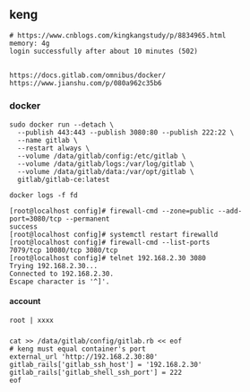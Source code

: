 ## keng
    # https://www.cnblogs.com/kingkangstudy/p/8834965.html
    memory: 4g 
    login successfully after about 10 minutes (502)
## 
    https://docs.gitlab.com/omnibus/docker/
    https://www.jianshu.com/p/080a962c35b6
    
    
### docker
    sudo docker run --detach \
      --publish 443:443 --publish 3080:80 --publish 222:22 \
      --name gitlab \
      --restart always \
      --volume /data/gitlab/config:/etc/gitlab \
      --volume /data/gitlab/logs:/var/log/gitlab \
      --volume /data/gitlab/data:/var/opt/gitlab \
      gitlab/gitlab-ce:latest
      
    docker logs -f fd
    
    [root@localhost config]# firewall-cmd --zone=public --add-port=3080/tcp --permanent
    success
    [root@localhost config]# systemctl restart firewalld
    [root@localhost config]# firewall-cmd --list-ports
    7079/tcp 10080/tcp 3080/tcp
    [root@localhost config]# telnet 192.168.2.30 3080
    Trying 192.168.2.30...
    Connected to 192.168.2.30.
    Escape character is '^]'.
    
#### account 
    root | xxxx
    
###
    cat >> /data/gitlab/config/gitlab.rb << eof
    # keng must equal container's port
    external_url 'http://192.168.2.30:80'
    gitlab_rails['gitlab_ssh_host'] = '192.168.2.30'
    gitlab_rails['gitlab_shell_ssh_port'] = 222
    eof

    

    
  

